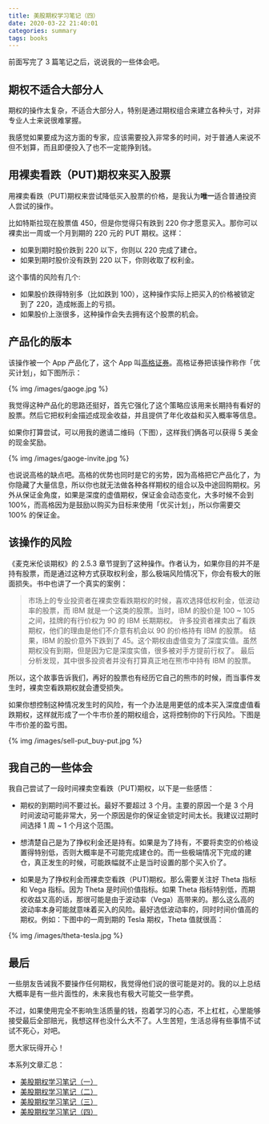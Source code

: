 ```yaml
---
title: 美股期权学习笔记（四）
date: 2020-03-22 21:40:01
categories: summary
tags: books
---
```


前面写完了 3 篇笔记之后，说说我的一些体会吧。

## 期权不适合大部分人

期权的操作太复杂，不适合大部分人，特别是通过期权组合来建立各种头寸，对非专业人士来说很难掌握。

我感觉如果要成为这方面的专家，应该需要投入非常多的时间，对于普通人来说不但不划算，而且即便投入了也不一定能挣到钱。

## 用裸卖看跌（PUT)期权来买入股票

用裸卖看跌（PUT)期权来尝试降低买入股票的价格，是我认为**唯一**适合普通投资人尝试的操作。

比如特斯拉现在股票值 450，但是你觉得只有跌到 220 你才愿意买入。那你可以裸卖出一周或一个月到期的 220 元的 PUT 期权。这样：

 * 如果到期时股价跌到 220 以下，你则以 220 完成了建仓。
 * 如果到期时股价没有跌到 220 以下，你则收取了权利金。

这个事情的风险有几个:

 * 如果股价跌得特别多（比如跌到 100），这种操作实际上把买入的价格被锁定到了 220，造成帐面上的亏损。
 * 如果股价上涨很多，这种操作会失去拥有这个股票的机会。

## 产品化的版本

该操作被一个 App 产品化了，这个 App 叫[高格证券](https://www.toweringsecurities.cn/)。高格证券把该操作称作「优买计划」，如下图所示：

{% img /images/gaoge.jpg %}

我觉得这种产品化的思路还挺好，首先它强化了这个策略应该用来长期持有看好的股票。然后它把权利金描述成现金收益，并且提供了年化收益和买入概率等信息。

如果你打算尝试，可以用我的邀请二维码（下图），这样我们俩各可以获得 5 美金的现金奖励。

{% img /images/gaoge-invite.jpg %}

也说说高格的缺点吧。高格的优势也同时是它的劣势，因为高格把它产品化了，为你隐藏了大量信息，所以你也就无法做各种各样期权的组合以及中途回购期权。另外从保证金角度，如果是深度的虚值期权，保证金会动态变化，大多时候不会到 100%，而高格因为是鼓励以购买为目标来使用「优买计划」，所以你需要交 100% 的保证金。

## 该操作的风险

《麦克米伦谈期权》的 2.5.3 章节提到了这种操作。作者认为，如果你目的并不是持有股票，而是通过这种方式获取权利金，那么极端风险情况下，你会有极大的账面损失。书中也讲了一个真实的案例：

> 市场上的专业投资者在裸卖空看跌期权的时候，喜欢选择低权利金，低波动率的股票，而 IBM 就是一个这类的股票。当时，IBM 的股价是 100 ~ 105 之间，挂牌的有行价权为 90 的 IBM 长期期权。
> 许多投资者裸卖出了看跌期权，他们的理由是他们不介意有机会以 90 的价格持有 IBM 的股票。
> 结果，IBM 的股价意外下跌到了 45。这个期权由虚值变为了深度实值。虽然期权没有到期，但是因为它是深度实值，很多被对手方提前行权了。
> 最后分析发现，其中很多投资者并没有打算真正地在熊市中持有 IBM 的股票。

所以，这个故事告诉我们，再好的股票也有经历它自己的熊市的时候，而当事件发生时，裸卖空看跌期权就会遭受损失。

如果你想控制这种情况发生时的风险，有一个办法是用更低的成本买入深度虚值看跌期权，这样就形成了一个牛市价差的期权组合，这将控制你的下行风险。下图是牛市价差的盈亏图。

{% img /images/sell-put_buy-put.jpg %}

## 我自己的一些体会

我自己尝试了一段时间裸卖空看跌（PUT)期权，以下是一些感悟：

 * 期权的到期时间不要过长。最好不要超过 3 个月。主要的原因一个是 3 个月时间波动可能非常大，另一个原因是你的保证金锁定时间太长。我建议过期时间选择 1 周 ~ 1 个月这个范围。

 * 想清楚自己是为了挣权利金还是持有。如果是为了持有，不要将卖空的价格设置得特别低，否则大概率是不可能完成建仓的。而一些极端情况下完成的建仓，真正发生的时候，可能跌幅就不止是当时设置的那个买入价了。

 * 如果是为了挣权利金而裸卖空看跌（PUT)期权。那么需要关注好 Theta 指标和 Vega 指标。因为 Theta 是时间价值指标。如果 Theta 指标特别低，而期权收益又高的话，那很可能是由于波动率（Vega）高带来的。那么这么高的波动率本身可能就意味着买入的风险。最好选低波动率的，同时时间价值高的期权。例如：下图中的一周到期的 Tesla 期权，Theta 值就很高：

{% img /images/theta-tesla.jpg %}

## 最后

一些朋友告诫我不要操作任何期权，我觉得他们说的很可能是对的。我的以上总结大概率是有一些片面性的，未来我也有极大可能交一些学费。

不过，如果使用完全不影响生活质量的钱，抱着学习的心态，不上杠杠，心里能够接受最后全部赔光，我想这样也没什么大不了。人生苦短，生活总得有些事情不试试不死心，对吧。

愿大家玩得开心！

本系列文章汇总：
 * [美股期权学习笔记（一）](/2020/02/08/option-learning-note/)
 * [美股期权学习笔记（二）](/2020/03/15/option-learning-notes-1/)
 * [美股期权学习笔记（三）](/2020/03/21/option-learning-notes-3/)
 * [美股期权学习笔记（四）](/2020/03/22/option-learning-notes-3/)

